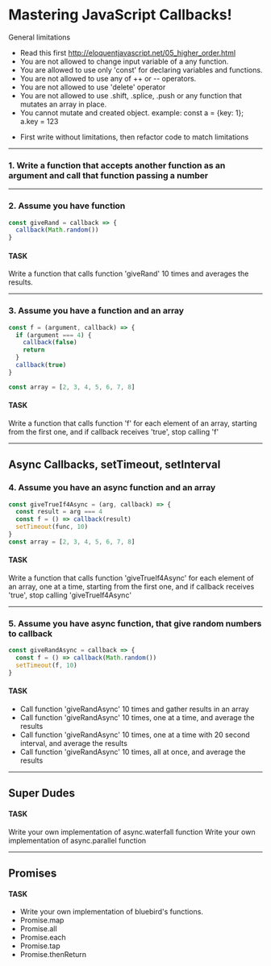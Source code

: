 # Mastering JavaScript Callbacks!

General limitations

- Read this first http://eloquentjavascript.net/05_higher_order.html
- You are not allowed to change input variable of a any function.
- You are allowed to use only 'const' for declaring variables and functions.
- You are not allowed to use any of ++ or -- operators.
- You are not allowed to use 'delete' operator
- You are not allowed to use .shift, .splice, .push or any function that mutates an array in place.
- You cannot mutate and created object. example: const a = {key: 1}; a.key = 123

* First write without limitations, then refactor code to match limitations


---
### 1. Write a function that accepts another function as an argument and call that function passing a number


---
### 2. Assume you have function
```javascript
const giveRand = callback => {
  callback(Math.random())
}
```

#### TASK
Write a function that calls function 'giveRand' 10 times and averages the results.


---
### 3. Assume you have a function and an array
```javascript
const f = (argument, callback) => {
  if (argument === 4) {
    callback(false)
    return
  }
  callback(true)
}

const array = [2, 3, 4, 5, 6, 7, 8]
```

#### TASK
Write a function that calls function 'f' for each element of an array,
starting from the first one, and if callback receives 'true', stop calling 'f'


---

## Async Callbacks, setTimeout, setInterval

### 4. Assume you have an async function and an array
```javascript
const giveTrueIf4Async = (arg, callback) => {
  const result = arg === 4
  const f = () => callback(result)
  setTimeout(func, 10)
}
const array = [2, 3, 4, 5, 6, 7, 8]
```

#### TASK
Write a function that calls function 'giveTrueIf4Async' for each element of an array,
one at a time, starting from the first one, and if callback receives 'true',
stop calling 'giveTrueIf4Async'


---
### 5. Assume you have async function, that give random numbers to callback
```javascript
const giveRandAsync = callback => {
  const f = () => callback(Math.random())
  setTimeout(f, 10)
}
```

#### TASK
- Call function 'giveRandAsync' 10 times and gather results in an array
- Call function 'giveRandAsync' 10 times, one at a time, and average the results
- Call function 'giveRandAsync' 10 times, one at a time with 20 second interval, and average the results
- Call function 'giveRandAsync' 10 times, all at once, and average the results

---

## Super Dudes
#### TASK
Write your own implementation of async.waterfall function
Write your own implementation of async.parallel function

---

## Promises
#### TASK
- Write your own implementation of bluebird's functions.
- Promise.map
- Promise.all
- Promise.each
- Promise.tap
- Promise.thenReturn
